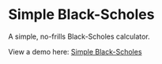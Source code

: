 Simple Black-Scholes
==================

A simple, no-frills Black-Scholes calculator.

View a demo here: [Simple Black-Scholes](https://pcoimbra.github.io)
